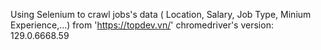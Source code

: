 Using Selenium to crawl jobs's data ( Location, Salary, Job Type, Minium Experience,...) from 'https://topdev.vn/'
chromedriver's version: 129.0.6668.59
